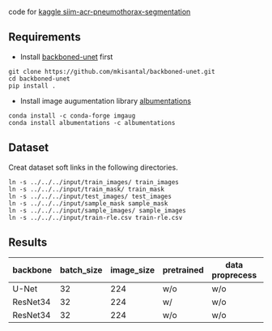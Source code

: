 code for [kaggle siim-acr-pneumothorax-segmentation](https://www.kaggle.com/c/siim-acr-pneumothorax-segmentation)

## Requirements
* Install [backboned-unet](https://github.com/mkisantal/backboned-unet) first
```
git clone https://github.com/mkisantal/backboned-unet.git
cd backboned-unet
pip install .
```
* Install image augumentation library [albumentations](https://github.com/albu/albumentations)
```
conda install -c conda-forge imgaug
conda install albumentations -c albumentations
```

## Dataset
Creat dataset soft links in the following directories.
```
ln -s ../../../input/train_images/ train_images
ln -s ../../../input/train_mask/ train_mask
ln -s ../../../input/test_images/ test_images
ln -s ../../../input/sample_mask sample_mask
ln -s ../../../input/sample_images/ sample_images
ln -s ../../../input/train-rle.csv train-rle.csv
```

## Results
|backbone|batch_size|image_size|pretrained|data proprecess|lr|score|
|--|--|--|--|--|--|--|
|U-Net|32|224|w/o|w/o|random|0.7019|
|ResNet34|32|224|w/|w/o|random|0.7172|
|ResNet34|32|224|w/o|w/o|random|0.7295|
